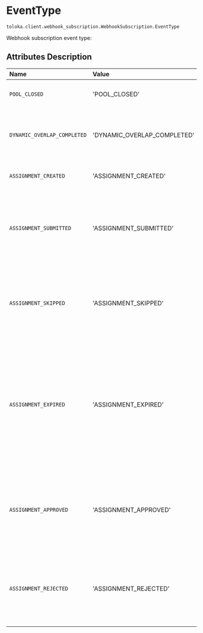 # EventType
`toloka.client.webhook_subscription.WebhookSubscription.EventType`

Webhook subscription event type:

## Attributes Description

| Name | Value | Description |
| :------| :-----------| :----------| 
`POOL_CLOSED`|'POOL_CLOSED'|<p>The pool is closed.</p>
`DYNAMIC_OVERLAP_COMPLETED`|'DYNAMIC_OVERLAP_COMPLETED'|<p>There is an aggregated estimate for dynamic overlap.</p>
`ASSIGNMENT_CREATED`|'ASSIGNMENT_CREATED'|<p>Task created.</p>
`ASSIGNMENT_SUBMITTED`|'ASSIGNMENT_SUBMITTED'|<p>The task has been completed and is waiting for acceptance by the customer.</p>
`ASSIGNMENT_SKIPPED`|'ASSIGNMENT_SKIPPED'|<p>The task was taken to work, but the performer missed it and will not return to it.</p>
`ASSIGNMENT_EXPIRED`|'ASSIGNMENT_EXPIRED'|<p>The task was taken to work, but the performer did not have time to complete it in the allotted time or refused it before the end of the term.</p>
`ASSIGNMENT_APPROVED`|'ASSIGNMENT_APPROVED'|<p>The task was performed by the performer and confirmed by the customer.</p>
`ASSIGNMENT_REJECTED`|'ASSIGNMENT_REJECTED'|<p>The task was completed by the performer, but rejected by the customer.</p>
